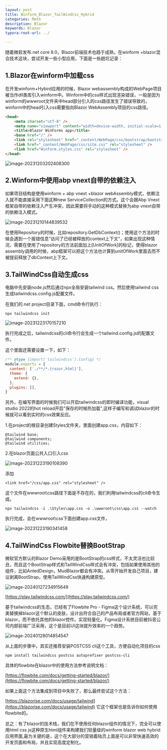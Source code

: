 ```yaml
---
layout: post
title: Winform_Blazor_TailWindCss_Hybrid
categories: Math
description: Blazor
keywords: Blazor
typora-root-url: ../

---
```


随着微软发布.net core 8.0，Blazor前端技术也趋于成熟，在winform +blazor混合技术这块，尝试开发一些小型应用，下面是一些趟坑记录：

## 1.Blazor在winform中加载css

在开发winform+Hybird应用的时候，Blazor webassembly构成的WebPage项目被当作dll类库引入winform中。Winform中的css样式出现渲染错误，一般是因为winform的wwwroot文件夹中head部分引入的css路径发生了错误导致的，winform中的head引入css需要指向Blazor WebAssembly项目的css路径。

````html
<head>
    <meta charset="utf-8" />
    <meta name="viewport" content="width=device-width, initial-scale=1.0, maximum-scale=1.0, user-scalable=no" />
    <title>Blazor WinForms app</title>
    <base href="/" />
    <link rel="stylesheet" href="_content/WebPage/css/bootstrap/bootstrap.min.css" />
    <link href="_content/WebPage/css/site.css" rel="stylesheet" />
    <link href="Winform.styles.css" rel="stylesheet" />
</head>

````

![image-20231203202408300](/images/posts/image-20231203202408300.png)

## 2.Winform中使用abp vnext自带的依赖注入

如果项目结构是使用winform + abp vnext +blazor webAssembly模式，依赖注入就不能直接采用下面这种new ServiceCollection的方式。这个会跟Abp Vnext框架自带的依赖注入产生冲突，因此需要将手动的这种模式替换为abp vnext自带的依赖注入模式。

![image-20231210144839532](/images/posts/image-20231210144839532.png)

在使用Repository的时候，比如repository.GetDbContext()；使用这个方法的时候会遇到一个报错信息”访问了已经被释放的context上下文“，如果出现这种情况，需要在使用了repository的方法前面加上[UnitOfWork]的标记，使得blazor assembly调用的时候，abp框架可以把这个方法也计算到unitOfWork里面去而不被提前释放了dbContext上下文。

## 3.TailWindCss自动生成css

电脑中先安装node.js然后通过npx全局安装tailwind css。然后使用tailwind css生成tailwindcss.config.js配置文件。

在我们的.net project目录下面，cmd命令行执行：

````shell
npx tailwindcss init
````

![image-20231223170157210](/images/posts/image-20231223170157210.png)



执行完成之后，tailwindcss的cli命令行会生成一个tailwind.config.js的配置文件。

这个里面还需要设置一下，如下：

````js
/** @type {import('tailwindcss').Config} */
module.exports = {
  content: ['./**/*.{razor,html}'],
  theme: {
    extend: {},
  },
  plugins: [],
}

````

另外，在编写界面的时候我们可以开启tailwindcss的即时编译功能，visual studio 2022的hot reload开启"保存的时候热加载",这样子编写和调试blazor的时候就可以看到实时的css效果反应。

1.在project的根目录创建Styles文件夹，里面创建app.css，内容如下：

```shel
@tailwind base;
@tailwind components;
@tailwind utilities;

```

2.在blazor页面公共入口引入css

![image-20231223190108390](/images/posts/image-20231223190108390.png)

添加

````shell
<link href="/css/app.css" rel="stylesheet" />
````

这个文件在wwwroot\css路径下面是不存在的，我们利用tailwindcss的cli命令生成。

````shell
npx tailwindcss -i .\Styles\app.css -o .\wwwroot\css\app.css --watch
````

执行完成，会在wwwroot\css下面创建app.css文件，

![image-20231223190341458](/images/posts/image-20231223190341458.png)



## 4.TailWindCss Flowbite替换BootStrap

微软官方默认的Blazor Demo采用的是BootStrap的css样式，不太灵活也比较丑，而且这个BootStrap样式和TailWindCss样式会有冲突，包括如果使用其他的组件，比如AntedDesign，MudBlazor都会有冲突。从零开始开发自己项目，建议剥离BootStrap，使用TailWindCss快速构建原型。

![image-20240127234915649](/images/posts/image-20240127234915649.png)

[https://play.tailwindcss.com/](https://play.tailwindcss.com/)

基于tailwindcss的生态，已经有了Flowbite Pro - Figma这个设计系统，可以完美替换掉blazor这个默认的皮肤，设计出符合自己的产品布局或者官方网站，基于blazor，而不依托其他的blazor控件。实现轻量化。Figma设计系统目前被抖音公司内部前端广泛采用，这个是目前UI这块提升效率的一个趋势。

![image-20240128014854547](/images/posts/image-20240128014854547.png)



从上面的步骤中，其实还推荐安装POSTCSS cli这个工具，方便自动化项目的css

````shell
npm install tailwindcss postcss autoprefixer postcss-cli
````

具体的flowbite在blazor中的使用方法参考说明文档：

[https://flowbite.com/docs/getting-started/blazor/](https://flowbite.com/docs/getting-started/blazor/)

如果上面这个方法集成到项目中失败了，那么最终尝试这个方法：

[https://blazorise.com/docs/usage/tailwind](https://blazorise.com/docs/usage/tailwind) 它这个框架也是告诉你如何使用flowbite的。

总之：有了blazor的技术栈，我们在不使用任何blazor组件的情况下，完全可以使用html css js这种原生html组件来构建我们轻量级的winform blazor web hybrid应用界面,最为关键的是，这个在大部分的营销着陆页上面是可以非常快速高效的开发页面和布局，并且实现高度定制化。

